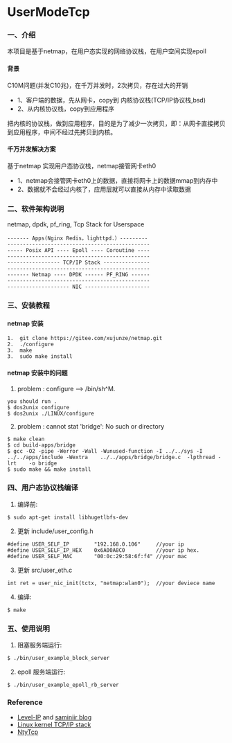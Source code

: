 # UserModeTcp

### 一、介绍

本项目是基于netmap，在用户态实现的网络协议栈，在用户空间实现epoll

#### 背景

C10M问题(并发C10兆)，在千万并发时，2次拷贝，存在过大的开销

- 1、客户端的数据，先从网卡，copy到 内核协议栈(TCP/IP协议栈,bsd)
- 2、从内核协议栈，copy到应用程序

把内核的协议栈，做到应用程序，目的是为了减少一次拷贝，即：从网卡直接拷贝到应用程序，中间不经过先拷贝到内核。

#### 千万并发解决方案

基于netmap 实现用户态协议栈，netmap接管网卡eth0
- 1、netmap会接管网卡eth0上的数据，直接将网卡上的数据mmap到内存中
- 2、数据就不会经过内核了，应用层就可以直接从内存中读取数据

### 二、软件架构说明

netmap, dpdk, pf_ring, Tcp Stack for Userspace

```
------- Apps(Nginx Redis，lighttpd.）---------
----------------------------------------------
----- Posix API ---- Epoll ---- Coroutine ----
----------------------------------------------
----------------- TCP/IP Stack ---------------
----------------------------------------------
------- Netmap ---- DPDK ------ PF_RING ------
----------------------------------------------
-------------------- NIC ---------------------
```

### 三、安装教程

#### netmap 安装
```
1.  git clone https://gitee.com/xujunze/netmap.git
2.  ./configure
3.  make
3.  sudo make install
```

#### netmap 安装中的问题

1.  problem : configure --> /bin/sh^M.
```
you should run . 
$ dos2unix configure
$ dos2unix ./LINUX/configure
```

2.  problem : cannot stat 'bridge': No such or directory
```
$ make clean
$ cd build-apps/bridge
$ gcc -O2 -pipe -Werror -Wall -Wunused-function -I ../../sys -I ../../apps/include -Wextra    ../../apps/bridge/bridge.c  -lpthread -lrt    -o bridge
$ sudo make && make install
```

### 四、用户态协议栈编译

1. 编译前:
```
$ sudo apt-get install libhugetlbfs-dev
```

2. 更新 include/user_config.h
```
#define USER_SELF_IP		"192.168.0.106" 	//your ip
#define USER_SELF_IP_HEX	0x6A00A8C0 			//your ip hex.
#define USER_SELF_MAC		"00:0c:29:58:6f:f4" //your mac
```

3. 更新 src/user_eth.c
```
int ret = user_nic_init(tctx, "netmap:wlan0");  //your deviece name
```

4. 编译:
```
$ make
```

### 五、使用说明
1. 阻塞服务端运行:
```
$ ./bin/user_example_block_server
```

2. epoll 服务端运行:
```
$ ./bin/user_example_epoll_rb_server
```


### Reference
* [Level-IP](https://github.com/saminiir/level-ip) and [saminiir blog](http://www.saminiir.com/)
* [Linux kernel TCP/IP stack](https://git.kernel.org/cgit/linux/kernel/git/torvalds/linux.git/tree/net/ipv4)
* [NtyTcp](https://github.com/wangbojing/NtyTcp)
